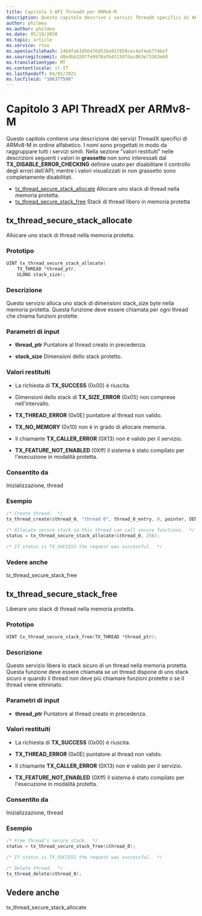 ```yaml
---
title: Capitolo 3-API ThreadX per ARMv8-M
description: Questo capitolo descrive i servizi ThreadX specifici di ARMv8-M.
author: philmea
ms.author: philmea
ms.date: 05/19/2020
ms.topic: article
ms.service: rtos
ms.openlocfilehash: 14bdfab3d56476d52ba91f859cec4af4ab7f4bef
ms.sourcegitcommit: d8edbb3207fe99f8afb431597dac063e73383e68
ms.translationtype: MT
ms.contentlocale: it-IT
ms.lasthandoff: 04/05/2021
ms.locfileid: "106377598"
---
```

# <a name="chapter-3--threadx-apis-for-armv8-m"></a>Capitolo 3 API ThreadX per ARMv8-M

Questo capitolo contiene una descrizione dei servizi ThreadX specifici di ARMv8-M in ordine alfabetico. I nomi sono progettati in modo da raggruppare tutti i servizi simili. Nella sezione "valori restituiti" nelle descrizioni seguenti i valori in **grassetto** non sono interessati dal **TX_DISABLE_ERROR_CHECKING** definire usato per disabilitare il controllo degli errori dell'API; mentre i valori visualizzati in non grassetto sono completamente disabilitati.

- [tx_thread_secure_stack_allocate](#tx_thread_secure_stack_allocate) Allocare uno stack di thread nella memoria protetta.
- [tx_thread_secure_stack_free](#tx_thread_secure_stack_free) Stack di thread libero in memoria protetta

## <a name="tx_thread_secure_stack_allocate"></a>tx_thread_secure_stack_allocate

Allocare uno stack di thread nella memoria protetta.

### <a name="prototype"></a>Prototipo

```c
UINT tx_thread_secure_stack_allocate(
    TX_THREAD *thread_ptr, 
    ULONG stack_size);
```

### <a name="description"></a>Descrizione

Questo servizio alloca uno stack di dimensioni stack_size byte nella memoria protetta. Questa funzione deve essere chiamata per ogni thread che chiama funzioni protette.

### <a name="input-parameters"></a>Parametri di input

- **thread_ptr** Puntatore al thread creato in precedenza.

- **stack_size** Dimensioni dello stack protetto.

### <a name="return-values"></a>Valori restituiti

- La richiesta di **TX_SUCCESS** (0x00) è riuscita.

- Dimensioni dello stack di **TX_SIZE_ERROR** (0x05) non comprese nell'intervallo.

- **TX_THREAD_ERROR** (0x0E) puntatore al thread non valido.

- **TX_NO_MEMORY** (0x10) non è in grado di allocare memoria.

- Il chiamante **TX_CALLER_ERROR** (0X13) non è valido per il servizio.

- **TX_FEATURE_NOT_ENABLED** (0Xff) il sistema è stato compilato per l'esecuzione in modalità protetta.

### <a name="allowed-from"></a>Consentito da

Inizializzazione, thread

### <a name="example"></a>Esempio

```c
/* Create thread.  */
tx_thread_create(&thread_0, "thread 0", thread_0_entry, 0, pointer, DEMO_STACK_SIZE, 1, 1, TX_NO_TIME_SLICE, TX_AUTO_START);

/* Allocate secure stack so this thread can call secure functions.  */
status = tx_thread_secure_stack_allocate(&thread_0, 256);

/* If status is TX_SUCCESS the request was successful.  */
```

### <a name="see-also"></a>Vedere anche

tx_thread_secure_stack_free

##  <a name="tx_thread_secure_stack_free"></a>tx_thread_secure_stack_free

Liberare uno stack di thread nella memoria protetta. 

### <a name="prototype"></a>Prototipo

```c
UINT tx_thread_secure_stack_free(TX_THREAD *thread_ptr);
```

### <a name="description"></a>Descrizione

Questo servizio libera lo stack sicuro di un thread nella memoria protetta. Questa funzione deve essere chiamata se un thread dispone di uno stack sicuro e quando il thread non deve più chiamare funzioni protette o se il thread viene eliminato.

### <a name="input-parameters"></a>Parametri di input

- **thread_ptr** Puntatore al thread creato in precedenza.

### <a name="return-values"></a>Valori restituiti

- La richiesta di **TX_SUCCESS** (0x00) è riuscita.

- **TX_THREAD_ERROR** (0x0E) puntatore al thread non valido.

- Il chiamante **TX_CALLER_ERROR** (0X13) non è valido per il servizio.

- **TX_FEATURE_NOT_ENABLED** (0Xff) il sistema è stato compilato per l'esecuzione in modalità protetta.

### <a name="allowed-from"></a>Consentito da

Inizializzazione, thread

### <a name="example"></a>Esempio

```c
/* Free thread’s secure stack.  */
status = tx_thread_secure_stack_free(&thread_0);

/* If status is TX_SUCCESS the request was successful.  */

/* Delete thread.  */
tx_thread_delete(&thread_0);
```

## <a name="see-also"></a>Vedere anche

tx_thread_secure_stack_allocate
